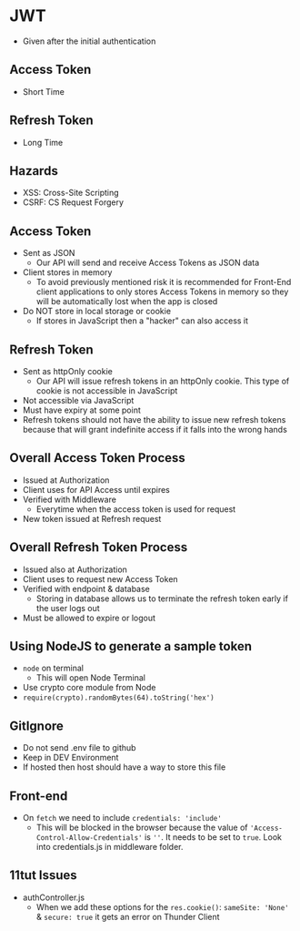 # JWT

- Given after the initial authentication

## Access Token

- Short Time

## Refresh Token

- Long Time

## Hazards

- XSS: Cross-Site Scripting
- CSRF: CS Request Forgery

## Access Token

- Sent as JSON
  - Our API will send and receive Access Tokens as JSON data
- Client stores in memory
  - To avoid previously mentioned risk it is recommended for Front-End client applications to only stores Access Tokens in memory so they will be automatically lost when the app is closed
- Do NOT store in local storage or cookie
  - If stores in JavaScript then a "hacker" can also access it

## Refresh Token

- Sent as httpOnly cookie
  - Our API will issue refresh tokens in an httpOnly cookie. This type of cookie is not accessible in JavaScript
- Not accessible via JavaScript
- Must have expiry at some point
- Refresh tokens should not have the ability to issue new refresh tokens because that will grant indefinite access if it falls into the wrong hands

## Overall Access Token Process

- Issued at Authorization
- Client uses for API Access until expires
- Verified with Middleware
  - Everytime when the access token is used for request
- New token issued at Refresh request

## Overall Refresh Token Process

- Issued also at Authorization
- Client uses to request new Access Token
- Verified with endpoint & database
  - Storing in database allows us to terminate the refresh token early if the user logs out
- Must be allowed to expire or logout

## Using NodeJS to generate a sample token

- `node` on terminal
  - This will open Node Terminal
- Use crypto core module from Node
- `require(crypto).randomBytes(64).toString('hex')`

## GitIgnore

- Do not send .env file to github
- Keep in DEV Environment
- If hosted then host should have a way to store this file

## Front-end

- On `fetch` we need to include `credentials: 'include'`
  - This will be blocked in the browser because the value of `'Access-Control-Allow-Credentials'` is `''`. It needs to be set to `true`. Look into credentials.js in middleware folder.

## 11tut Issues

- authController.js
  - When we add these options for the `res.cookie()`: `sameSite: 'None'` & `secure: true` it gets an error on Thunder Client
